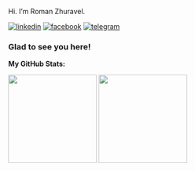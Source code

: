 Hi. I’m Roman Zhuravel.

[![linkedin][linkedin-image]][linkedin-link] [![facebook][fb-image]][fb-link] [![telegram][telegram-image]][telegram-link]

### Glad to see you here!


**My GitHub Stats:**

<p>
  <img height="180em" src="https://github-readme-stats.vercel.app/api?username=zhooravell&show_icons=true&hide_border=true&&count_private=true&include_all_commits=true" />
  <img height="180em" src="https://github-readme-stats.vercel.app/api/top-langs/?username=zhooravell&exclude_repo=KNN-Image-Classification&show_icons=true&hide_border=true&layout=compact&langs_count=8"/>
</p>

[linkedin-link]: https://www.linkedin.com/in/roman-zhuravel-80202a76/
[linkedin-image]: https://img.shields.io/badge/LinkedIn-0077B5?style=for-the-badge&logo=linkedin&logoColor=white

[fb-link]: https://www.facebook.com/roman.zhyravel/
[fb-image]: https://img.shields.io/badge/Facebook-1877F2?style=for-the-badge&logo=facebook&logoColor=white

[telegram-link]: https://t.me/zhooravell
[telegram-image]: https://img.shields.io/badge/Telegram-2CA5E0?style=for-the-badge&logo=telegram&logoColor=white